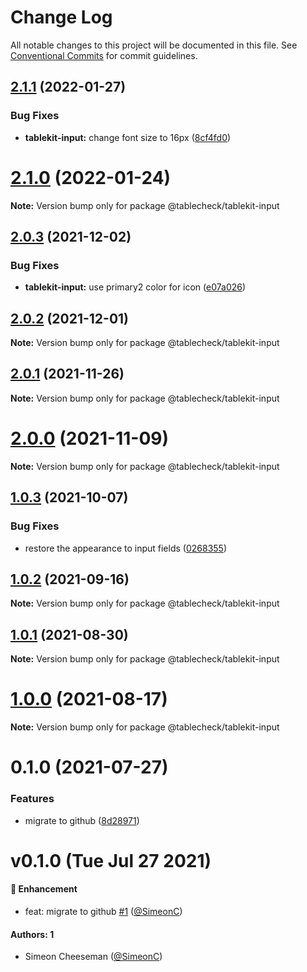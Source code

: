 # Change Log

All notable changes to this project will be documented in this file.
See [Conventional Commits](https://conventionalcommits.org) for commit guidelines.

## [2.1.1](https://github.com/tablecheck/tablekit/compare/@tablecheck/tablekit-input@2.1.0...@tablecheck/tablekit-input@2.1.1) (2022-01-27)


### Bug Fixes

* **tablekit-input:** change font size to 16px ([8cf4fd0](https://github.com/tablecheck/tablekit/commit/8cf4fd0bd8954141f15d42a29d40ffc8a864bcb8))





# [2.1.0](https://github.com/tablecheck/tablekit/compare/@tablecheck/tablekit-input@2.0.3...@tablecheck/tablekit-input@2.1.0) (2022-01-24)

**Note:** Version bump only for package @tablecheck/tablekit-input





## [2.0.3](https://github.com/tablecheck/tablekit/compare/@tablecheck/tablekit-input@2.0.2...@tablecheck/tablekit-input@2.0.3) (2021-12-02)


### Bug Fixes

* **tablekit-input:** use primary2 color for icon ([e07a026](https://github.com/tablecheck/tablekit/commit/e07a0268b3ed43fe408601e2a69c28828ce59f2b))





## [2.0.2](https://github.com/tablecheck/tablekit/compare/@tablecheck/tablekit-input@2.0.1...@tablecheck/tablekit-input@2.0.2) (2021-12-01)

**Note:** Version bump only for package @tablecheck/tablekit-input





## [2.0.1](https://github.com/tablecheck/tablekit/compare/@tablecheck/tablekit-input@2.0.0...@tablecheck/tablekit-input@2.0.1) (2021-11-26)

**Note:** Version bump only for package @tablecheck/tablekit-input





# [2.0.0](https://github.com/tablecheck/tablekit/compare/@tablecheck/tablekit-input@1.0.3...@tablecheck/tablekit-input@2.0.0) (2021-11-09)

**Note:** Version bump only for package @tablecheck/tablekit-input





## [1.0.3](https://github.com/tablecheck/tablekit/compare/@tablecheck/tablekit-input@1.0.2...@tablecheck/tablekit-input@1.0.3) (2021-10-07)


### Bug Fixes

* restore the appearance to input fields ([0268355](https://github.com/tablecheck/tablekit/commit/0268355ed1c54bf841a38d7acf3c93b64d218d22))





## [1.0.2](https://github.com/tablecheck/tablekit/compare/@tablecheck/tablekit-input@1.0.1...@tablecheck/tablekit-input@1.0.2) (2021-09-16)

**Note:** Version bump only for package @tablecheck/tablekit-input





## [1.0.1](https://github.com/tablecheck/tablekit/compare/@tablecheck/tablekit-input@1.0.0...@tablecheck/tablekit-input@1.0.1) (2021-08-30)

**Note:** Version bump only for package @tablecheck/tablekit-input





# [1.0.0](https://github.com/tablecheck/tablekit/compare/@tablecheck/tablekit-input@0.1.0...@tablecheck/tablekit-input@1.0.0) (2021-08-17)

**Note:** Version bump only for package @tablecheck/tablekit-input





# 0.1.0 (2021-07-27)


### Features

* migrate to github ([8d28971](https://github.com/tablecheck/tablekit/commit/8d28971175010fcb2a3cd9c48a749e7af1bdc9f9))





# v0.1.0 (Tue Jul 27 2021)

#### 🚀 Enhancement

- feat: migrate to github [#1](https://github.com/tablecheck/tablekit/pull/1) ([@SimeonC](https://github.com/SimeonC))

#### Authors: 1

- Simeon Cheeseman ([@SimeonC](https://github.com/SimeonC))
